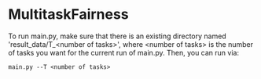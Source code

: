 # MultitaskFairness

To run main.py, make sure that there is an existing directory named 'result_data/T_\<number of tasks\>', where \<number of tasks\> is the number of tasks you want for the current run of main.py. Then, you can run via:
  
  ```
  main.py --T <number of tasks>
  ```
